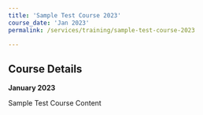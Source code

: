 ```yaml
---
title: 'Sample Test Course 2023'
course_date: 'Jan 2023'
permalink: /services/training/sample-test-course-2023

---
```



## Course Details
**January 2023**

Sample Test Course Content
